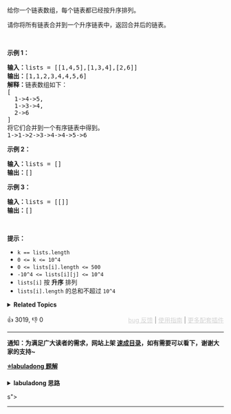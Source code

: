 <p>给你一个链表数组，每个链表都已经按升序排列。</p>

<p>请你将所有链表合并到一个升序链表中，返回合并后的链表。</p>

<p>&nbsp;</p>

<p><strong>示例 1：</strong></p>

<pre><strong>输入：</strong>lists = [[1,4,5],[1,3,4],[2,6]]
<strong>输出：</strong>[1,1,2,3,4,4,5,6]
<strong>解释：</strong>链表数组如下：
[
  1-&gt;4-&gt;5,
  1-&gt;3-&gt;4,
  2-&gt;6
]
将它们合并到一个有序链表中得到。
1-&gt;1-&gt;2-&gt;3-&gt;4-&gt;4-&gt;5-&gt;6
</pre>

<p><strong>示例 2：</strong></p>

<pre><strong>输入：</strong>lists = []
<strong>输出：</strong>[]
</pre>

<p><strong>示例 3：</strong></p>

<pre><strong>输入：</strong>lists = [[]]
<strong>输出：</strong>[]
</pre>

<p>&nbsp;</p>

<p><strong>提示：</strong></p>

<ul> 
 <li><code>k == lists.length</code></li> 
 <li><code>0 &lt;= k &lt;= 10^4</code></li> 
 <li><code>0 &lt;= lists[i].length &lt;= 500</code></li> 
 <li><code>-10^4 &lt;= lists[i][j] &lt;= 10^4</code></li> 
 <li><code>lists[i]</code> 按 <strong>升序</strong> 排列</li> 
 <li><code>lists[i].length</code> 的总和不超过 <code>10^4</code></li> 
</ul>

<details><summary><strong>Related Topics</strong></summary>链表 | 分治 | 堆（优先队列） | 归并排序</details><br>

<div>👍 3019, 👎 0<span style='float: right;'><span style='color: gray;'><a href='https://github.com/labuladong/fucking-algorithm/issues' target='_blank' style='color: lightgray;text-decoration: underline;'>bug 反馈</a> | <a href='https://labuladong.online/algo/fname.html?fname=jb插件简介' target='_blank' style='color: lightgray;text-decoration: underline;'>使用指南</a> | <a href='https://labuladong.online/algo/' target='_blank' style='color: lightgray;text-decoration: underline;'>更多配套插件</a></span></span></div>

<div id="labuladong"><hr>

**通知：为满足广大读者的需求，网站上架 [速成目录](https://labuladong.online/algo/intro/quick-learning-plan/)，如有需要可以看下，谢谢大家的支持~**



<p><strong><a href="https://labuladong.online/algo/essential-technique/divide-and-conquer/" target="_blank">⭐️labuladong 题解</a></strong></p>
<details><summary><strong>labuladong 思路</strong></summary>


<div id="labuladong_solution_zh">

## 基本思路

[✔ ✨21. 合并两个有序链表](/problems/merge-two-sorted-lists/) 的延伸，利用 [优先级队列（二叉堆）](https://labuladong.online/algo/data-structure-basic/binary-heap-basic/) 进行节点排序即可。

**详细题解**：
  - [分治算法解题套路框架](https://labuladong.online/algo/essential-technique/divide-and-conquer/)
  - [双指针技巧秒杀七道链表题目](https://labuladong.online/algo/essential-technique/linked-list-skills-summary/)
  - [【练习】优先级队列经典习题](https://labuladong.online/algo/problem-set/binary-heap/)

</div>





<div id="solution">

## 解法代码



<div class="tab-panel"><div class="tab-nav">
<button data-tab-item="cpp" class="tab-nav-button btn " data-tab-group="default" onclick="switchTab(this)">cpp🤖</button>

<button data-tab-item="python" class="tab-nav-button btn " data-tab-group="default" onclick="switchTab(this)">python🤖</button>

<button data-tab-item="java" class="tab-nav-button btn active" data-tab-group="default" onclick="switchTab(this)">java🟢</button>

<button data-tab-item="go" class="tab-nav-button btn " data-tab-group="default" onclick="switchTab(this)">go🤖</button>

<button data-tab-item="javascript" class="tab-nav-button btn " data-tab-group="default" onclick="switchTab(this)">javascript🤖</button>
</div><div class="tab-content">
<div data-tab-item="cpp" class="tab-item " data-tab-group="default"><div class="highlight">

```cpp
// 注意：cpp 代码由 chatGPT🤖 根据我的 java 代码翻译。
// 本代码的正确性已通过力扣验证，如有疑问，可以对照 java 代码查看。

// 用分治算法合并 k 个有序链表
class Solution {
public:
    ListNode* mergeKLists(vector<ListNode*>& lists) {
        if (lists.empty()) {
            return nullptr;
        }
        return mergeKLists3(lists, 0, lists.size() - 1);
    }

    // 定义：合并 lists[start..end] 为一个有序链表
    ListNode* mergeKLists3(vector<ListNode*>& lists, int start, int end) {
        if (start == end) {
            return lists[start];
        }

        int mid = start + (end - start) / 2;
        // 合并左半边 lists[start..mid] 为一个有序链表
        ListNode* left = mergeKLists3(lists, start, mid);

        // 合并右半边 lists[mid+1..end] 为一个有序链表
        ListNode* right = mergeKLists3(lists, mid + 1, end);

        // 合并左右两个有序链表
        return mergeTwoLists(left, right);
    }

    // 双指针技巧合并两个有序链表
    // https://labuladong.online/algo/essential-technique/linked-list-skills-summary/
    ListNode* mergeTwoLists(ListNode* l1, ListNode* l2) {
        ListNode dummy(-1), *p = &dummy;
        ListNode* p1 = l1, *p2 = l2;

        while (p1 != nullptr && p2 != nullptr) {
            if (p1->val > p2->val) {
                p->next = p2;
                p2 = p2->next;
            } else {
                p->next = p1;
                p1 = p1->next;
            }
            p = p->next;
        }

        if (p1 != nullptr) {
            p->next = p1;
        }

        if (p2 != nullptr) {
            p->next = p2;
        }

        return dummy.next;
    }
};
```

</div></div>

<div data-tab-item="python" class="tab-item " data-tab-group="default"><div class="highlight">

```python
# 注意：python 代码由 chatGPT🤖 根据我的 java 代码翻译。
# 本代码的正确性已通过力扣验证，如有疑问，可以对照 java 代码查看。

# 用分治算法合并 k 个有序链表
class Solution:

    def mergeKLists(self, lists: list['ListNode']) -> 'ListNode':
        if len(lists) == 0:
            return None
        return self.mergeKLists3(lists, 0, len(lists) - 1)

    # 定义：合并 lists[start..end] 为一个有序链表
    def mergeKLists3(self, lists: list['ListNode'], start: int, end: int) -> 'ListNode':
        if start == end:
            return lists[start]

        mid = start + (end - start) // 2
        # 合并左半边 lists[start..mid] 为一个有序链表
        left = self.mergeKLists3(lists, start, mid)

        # 合并右半边 lists[mid+1..end] 为一个有序链表
        right = self.mergeKLists3(lists, mid + 1, end)

        # 合并左右两个有序链表
        return self.mergeTwoLists(left, right)

    # 双指针技巧合并两个有序链表
    # https://labuladong.online/algo/essential-technique/linked-list-skills-summary/
    def mergeTwoLists(self, l1: 'ListNode', l2: 'ListNode') -> 'ListNode':
        dummy = ListNode(-1)
        p = dummy
        p1, p2 = l1, l2

        while p1 is not None and p2 is not None:
            if p1.val > p2.val:
                p.next = p2
                p2 = p2.next
            else:
                p.next = p1
                p1 = p1.next
            p = p.next

        if p1 is not None:
            p.next = p1

        if p2 is not None:
            p.next = p2

        return dummy.next
```

</div></div>

<div data-tab-item="java" class="tab-item active" data-tab-group="default"><div class="highlight">

```java
// 用分治算法合并 k 个有序链表
class Solution {

    public ListNode mergeKLists(ListNode[] lists) {
        if (lists.length == 0) {
            return null;
        }
        return mergeKLists3(lists, 0, lists.length - 1);
    }


    // 定义：合并 lists[start..end] 为一个有序链表
    ListNode mergeKLists3(ListNode[] lists, int start, int end) {
        if (start == end) {
            return lists[start];
        }

        int mid = start + (end - start) / 2;
        // 合并左半边 lists[start..mid] 为一个有序链表
        ListNode left = mergeKLists3(lists, start, mid);

        // 合并右半边 lists[mid+1..end] 为一个有序链表
        ListNode right = mergeKLists3(lists, mid + 1, end);

        // 合并左右两个有序链表
        return mergeTwoLists(left, right);
    }


    // 双指针技巧合并两个有序链表
    // https://labuladong.online/algo/essential-technique/linked-list-skills-summary/
    ListNode mergeTwoLists(ListNode l1, ListNode l2) {
        ListNode dummy = new ListNode(-1), p = dummy;
        ListNode p1 = l1, p2 = l2;

        while (p1 != null && p2 != null) {
            if (p1.val > p2.val) {
                p.next = p2;
                p2 = p2.next;
            } else {
                p.next = p1;
                p1 = p1.next;
            }
            p = p.next;
        }

        if (p1 != null) {
            p.next = p1;
        }

        if (p2 != null) {
            p.next = p2;
        }

        return dummy.next;
    }
}
```

</div></div>

<div data-tab-item="go" class="tab-item " data-tab-group="default"><div class="highlight">

```go
// 注意：go 代码由 chatGPT🤖 根据我的 java 代码翻译。
// 本代码的正确性已通过力扣验证，如有疑问，可以对照 java 代码查看。

// 用分治算法合并 k 个有序链表
func mergeKLists(lists []*ListNode) *ListNode {
    if len(lists) == 0 {
        return nil
    }
    return mergeKLists3(lists, 0, len(lists)-1)
}

// 定义：合并 lists[start..end] 为一个有序链表
func mergeKLists3(lists []*ListNode, start, end int) *ListNode {
    if start == end {
        return lists[start]
    }
    mid := start + (end-start)/2
    // 合并左半边 lists[start..mid] 为一个有序链表
    left := mergeKLists3(lists, start, mid)
    // 合并右半边 lists[mid+1..end] 为一个有序链表
    right := mergeKLists3(lists, mid+1, end)
    // 合并左右两个有序链表
    return mergeTwoLists(left, right)
}

// 双指针技巧合并两个有序链表
// https://labuladong.online/algo/essential-technique/linked-list-skills-summary/
func mergeTwoLists(l1, l2 *ListNode) *ListNode {
    dummy := &ListNode{Val: -1}
    p := dummy
    p1, p2 := l1, l2

    for p1 != nil && p2 != nil {
        if p1.Val > p2.Val {
            p.Next = p2
            p2 = p2.Next
        } else {
            p.Next = p1
            p1 = p1.Next
        }
        p = p.Next
    }

    if p1 != nil {
        p.Next = p1
    }

    if p2 != nil {
        p.Next = p2
    }

    return dummy.Next
}
```

</div></div>

<div data-tab-item="javascript" class="tab-item " data-tab-group="default"><div class="highlight">

```javascript
// 注意：javascript 代码由 chatGPT🤖 根据我的 java 代码翻译。
// 本代码的正确性已通过力扣验证，如有疑问，可以对照 java 代码查看。

// 用分治算法合并 k 个有序链表

var mergeKLists = function(lists) {
    if (lists.length === 0) {
        return null;
    }
    return mergeKLists3(lists, 0, lists.length - 1);
};

// 定义：合并 lists[start..end] 为一个有序链表
function mergeKLists3(lists, start, end) {
    if (start === end) {
        return lists[start];
    }

    let mid = start + Math.floor((end - start) / 2);
    // 合并左半边 lists[start..mid] 为一个有序链表
    let left = mergeKLists3(lists, start, mid);

    // 合并右半边 lists[mid+1..end] 为一个有序链表
    let right = mergeKLists3(lists, mid + 1, end);

    // 合并左右两个有序链表
    return mergeTwoLists(left, right);
}

// 双指针技巧合并两个有序链表
// https://labuladong.online/algo/essential-technique/linked-list-skills-summary/
function mergeTwoLists(l1, l2) {
    let dummy = new ListNode(-1), p = dummy;
    let p1 = l1, p2 = l2;

    while (p1 !== null && p2 !== null) {
        if (p1.val > p2.val) {
            p.next = p2;
            p2 = p2.next;
        } else {
            p.next = p1;
            p1 = p1.next;
        }
        p = p.next;
    }

    if (p1 !== null) {
        p.next = p1;
    }

    if (p2 !== null) {
        p.next = p2;
    }

    return dummy.next;
}
```

</div></div>
</div></div>

<hr /><details open hint-container details><summary style="font-size: medium"><strong>🌈🌈 算法可视化 🌈🌈</strong></summary><div id="data_merge-k-sorted-lists"  category="leetcode" ></div><div class="resizable aspect-ratio-container" style="height: 100%;">
<div id="iframe_merge-k-sorted-lists"></div></div>
</details><hr /><br />

</div>
</details>
</div>



s"></div></div>
</details><hr /><br />

</div>
</details>
</div>


